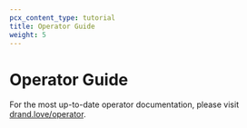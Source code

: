```yaml
---
pcx_content_type: tutorial
title: Operator Guide
weight: 5
---
```


# Operator Guide

For the most up-to-date operator documentation, please visit [drand.love/operator](https://drand.love/operator/).
